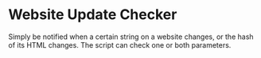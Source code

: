 # Website Update Checker

Simply be notified when a certain string on a website changes, or the hash of its HTML changes. The script can check one or both parameters.